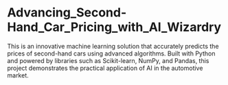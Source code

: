 # Advancing_Second-Hand_Car_Pricing_with_AI_Wizardry
This is an innovative machine learning solution that accurately predicts the prices of second-hand cars using advanced algorithms. Built with Python and powered by libraries such as Scikit-learn, NumPy, and Pandas, this project demonstrates the practical application of AI in the automotive market.

